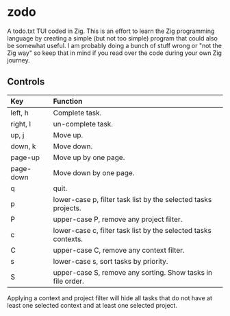 # zodo

A todo.txt TUI coded in Zig. This is an effort to learn the Zig programming language by creating a simple (but not too simple) program that could also be somewhat useful. I am probably doing a bunch of stuff wrong or "not the Zig way" so keep that in mind if you read over the code during your own Zig journey.

## Controls

| Key       | Function                                                       |
| :---      | :---                                                           |
| left, h   | Complete task.                                                 |
| right, l  | un-complete task.                                              |
| up, j     | Move up.                                                       |
| down, k   | Move down.                                                     |
| page-up   | Move up by one page.                                           |
| page-down | Move down by one page.                                         |
| q         | quit.                                                          |
| p         | lower-case p, filter task list by the selected tasks projects. |
| P         | upper-case P, remove any project filter.                       |
| c         | lower-case c, filter task list by the selected tasks contexts. |
| C         | upper-case C, remove any context filter.                       |
| s         | lower-case s, sort tasks by priority.                          |
| S         | upper-case S, remove any sorting. Show tasks in file order.    |

Applying a context and project filter will hide all tasks that do not have at least one selected context and at least one selected project.

